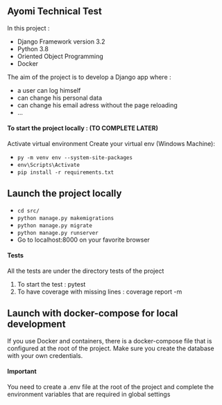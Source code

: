 ## Ayomi Technical Test

In this project :
- Django Framework version 3.2
- Python 3.8
- Oriented Object Programming
- Docker

The aim of the project is to develop a Django app where :
- a user can log himself
- can change his personal data
- can change his email adress without the page reloading
- ...

#### To start the project locally : (TO COMPLETE LATER)

Activate virtual environment
Create your virtual env (Windows Machine):
- ```py -m venv env --system-site-packages```
- ```env\Scripts\Activate```
- ```pip install -r requirements.txt```

## Launch the project locally
- ```cd src/```
- ```python manage.py makemigrations ```
- ```python manage.py migrate ```
- ```python manage.py runserver```
- Go to localhost:8000 on your favorite browser

#### Tests
All the tests are under the directory tests of the project
1) To start the test : pytest
2) To have coverage with missing lines : coverage report -m

## Launch with docker-compose for local development
If you use Docker and containers, there is a docker-compose file that
is configured at the root of the project. Make sure you create the database
with your own credentials.

#### Important
You need to create a .env file at the root of the project and complete the environment variables that are required in global settings
